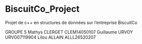 # BiscuitCo_Project
Projet de c++ en structures de données sur l’entreprise BiscuitCo


GROUPE 5
Mathys CLERGET
CLEM14050107
Guillaume URVOY
URVG07119904
Lilou ALLAIN
ALLL26520207